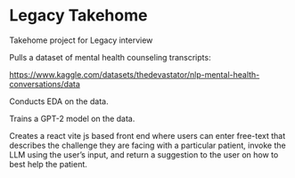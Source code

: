 # Legacy Takehome
Takehome project for Legacy interview

Pulls a dataset of mental health counseling transcripts:

https://www.kaggle.com/datasets/thedevastator/nlp-mental-health-conversations/data

Conducts EDA on the data.

Trains a GPT-2 model on the data.

Creates a react vite js based front end where users can enter free-text that describes the challenge they are facing with a particular patient, invoke the LLM using the user’s input, and return a suggestion to the user on how to best help the patient.
